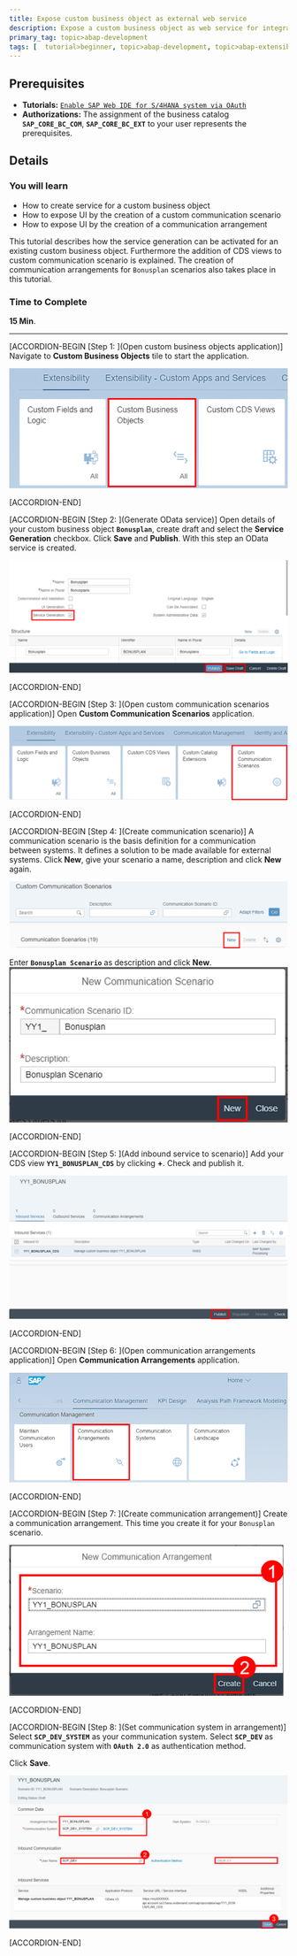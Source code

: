 ```yaml
---
title: Expose custom business object as external web service
description: Expose a custom business object as web service for integration of your solution with other systems.
primary_tag: topic>abap-development
tags: [  tutorial>beginner, topic>abap-development, topic>abap-extensibility ]
---
```


## Prerequisites  
- **Tutorials:** [`Enable SAP Web IDE for S/4HANA system via OAuth`](https://www.sap.com/developer/tutorials/abap-custom-ui-communication-arrangement.html )
- **Authorizations:** The assignment of the business catalog **`SAP_CORE_BC_COM`**, **`SAP_CORE_BC_EXT`** to your user represents the prerequisites.


## Details
### You will learn  
- How to create service for a custom business object
- How to expose UI by the creation of a custom communication scenario
- How to expose UI by the creation of a communication arrangement

This tutorial describes how the service generation can be activated for an existing custom business object. Furthermore the addition of CDS views to custom communication scenario is explained. The creation of communication arrangements for `Bonusplan` scenarios also takes place in this tutorial.

### Time to Complete
**15 Min**.

---

[ACCORDION-BEGIN [Step 1: ](Open custom business objects application)]
Navigate to **Custom Business Objects** tile to start the application.

![Open custom business objects application](cbo.png)

[ACCORDION-END]

[ACCORDION-BEGIN [Step 2: ](Generate OData service)]
Open details of your custom business object **`Bonusplan`**, create draft and select the **Service Generation** checkbox. Click **Save** and **Publish**. With this step an OData service is created.

![Generate OData service](publish.png)

[ACCORDION-END]

[ACCORDION-BEGIN [Step 3: ](Open custom communication scenarios application)]
Open **Custom Communication Scenarios** application.

![Open custom communication scenarios application](scenario.png)

[ACCORDION-END]

[ACCORDION-BEGIN [Step 4: ](Create communication scenario)]
A communication scenario is the basis definition for a communication between systems. It defines a solution to be made available for external systems. Click **New**, give your scenario a name, description and click **New** again.

![Create communication scenario](new.png)

Enter **`Bonusplan Scenario`** as description and click **New**.
![Click on new](new2.png)

[ACCORDION-END]

[ACCORDION-BEGIN [Step 5: ](Add inbound service to scenario)]
Add your CDS view **`YY1_BONUSPLAN_CDS`** by clicking **+**. Check and publish it.

![Add inbound service to scenario](publish2.png)

[ACCORDION-END]

[ACCORDION-BEGIN [Step 6: ](Open communication arrangements application)]
Open **Communication Arrangements** application.

![Open communication arrangements application](arrangement.png)

[ACCORDION-END]

[ACCORDION-BEGIN [Step 7: ](Create communication arrangement)]
Create a communication arrangement. This time you create it for your `Bonusplan` scenario.

![Create communication arrangement](create.png)

[ACCORDION-END]

[ACCORDION-BEGIN [Step 8: ](Set communication system in arrangement)]
Select **`SCP_DEV_SYSTEM`** as your communication system. Select **`SCP_DEV`** as communication system with **`OAuth 2.0`** as authentication method.

Click **Save**.

![Set communication system in arrangement](save2.png)

[ACCORDION-END]
